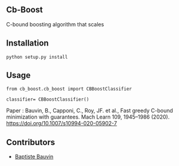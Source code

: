 ## Cb-Boost

C-bound boosting algorithm that scales

## Installation

``` 
python setup.py install
```

## Usage
```
from cb_boost.cb_boost import CBBoostClassifier

classifier= CBBoostClassifier()
```

Paper : Bauvin, B., Capponi, C., Roy, JF. et al., Fast greedy C-bound minimization with guarantees. Mach Learn 109, 1945–1986 (2020). https://doi.org/10.1007/s10994-020-05902-7

## Contributors
 * [Baptiste Bauvin](https://github.com/babau1)
